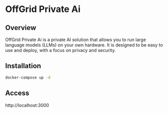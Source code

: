 # OffGrid Private Ai

## Overview

OffGrid Private Ai is a private AI solution that allows you to run large language models (LLMs) on your own hardware. It is designed to be easy to use and deploy, with a focus on privacy and security.

## Installation

```bash
docker-compose up -d
```

## Access

http://localhost:3000
